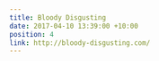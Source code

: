 ```yaml
---
title: Bloody Disgusting
date: 2017-04-10 13:39:00 +10:00
position: 4
link: http://bloody-disgusting.com/
---
```


